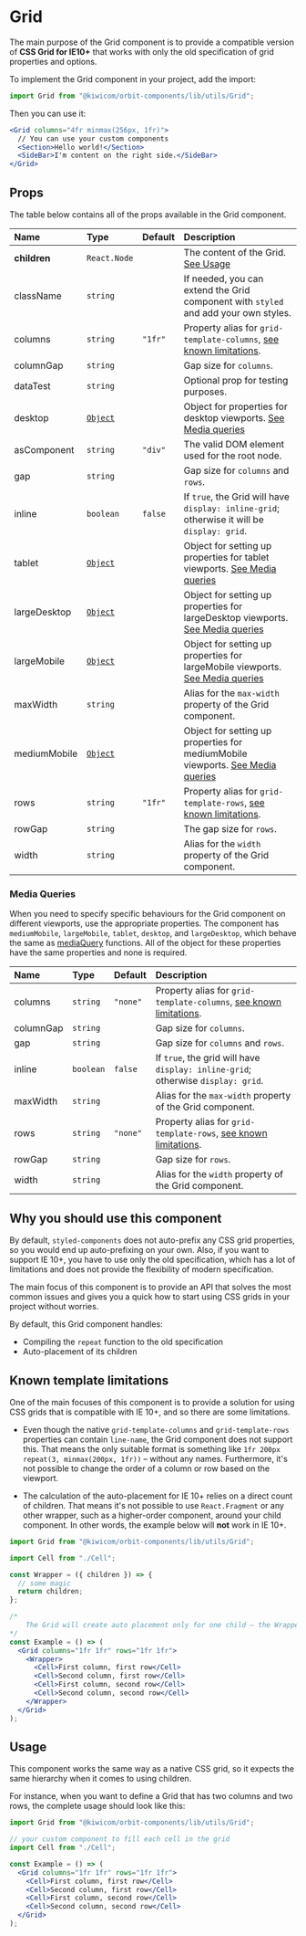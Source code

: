 # Grid

The main purpose of the Grid component is to provide a compatible version of **CSS Grid for IE10+** that works with only the old specification of grid properties and options.

To implement the Grid component in your project, add the import:

```jsx
import Grid from "@kiwicom/orbit-components/lib/utils/Grid";
```

Then you can use it:

```jsx
<Grid columns="4fr minmax(256px, 1fr)">
  // You can use your custom components
  <Section>Hello world!</Section>
  <SideBar>I'm content on the right side.</SideBar>
</Grid>
```

## Props

The table below contains all of the props available in the Grid component.

| Name         | Type                       | Default | Description                                                                                       |
| :----------- | :------------------------- | :------ | :------------------------------------------------------------------------------------------------ |
| **children** | `React.Node`               |         | The content of the Grid. [See Usage](#usage)                                                      |
| className    | `string`                   |         | If needed, you can extend the Grid component with `styled` and add your own styles.               |
| columns      | `string`                   | `"1fr"` | Property alias for `grid-template-columns`, [see known limitations](#known-template-limitations). |
| columnGap    | `string`                   |         | Gap size for `columns`.                                                                           |
| dataTest     | `string`                   |         | Optional prop for testing purposes.                                                               |
| desktop      | [`Object`](#media-queries) |         | Object for properties for desktop viewports. [See Media queries](#media-queries)                  |
| asComponent  | `string`                   | `"div"` | The valid DOM element used for the root node.                                                     |
| gap          | `string`                   |         | Gap size for `columns` and `rows`.                                                                |
| inline       | `boolean`                  | `false` | If `true`, the Grid will have `display: inline-grid`; otherwise it will be `display: grid`.       |
| tablet       | [`Object`](#media-queries) |         | Object for setting up properties for tablet viewports. [See Media queries](#media-queries)        |
| largeDesktop | [`Object`](#media-queries) |         | Object for setting up properties for largeDesktop viewports. [See Media queries](#media-queries)  |
| largeMobile  | [`Object`](#media-queries) |         | Object for setting up properties for largeMobile viewports. [See Media queries](#media-queries)   |
| maxWidth     | `string`                   |         | Alias for the `max-width` property of the Grid component.                                         |
| mediumMobile | [`Object`](#media-queries) |         | Object for setting up properties for mediumMobile viewports. [See Media queries](#media-queries)  |
| rows         | `string`                   | `"1fr"` | Property alias for `grid-template-rows`, [see known limitations](#known-template-limitations).    |
| rowGap       | `string`                   |         | The gap size for `rows`.                                                                          |
| width        | `string`                   |         | Alias for the `width` property of the Grid component.                                             |

### Media Queries

When you need to specify specific behaviours for the Grid component on different viewports, use the appropriate properties.
The component has `mediumMobile`, `largeMobile`, `tablet`, `desktop`, and `largeDesktop`, which behave the same as [mediaQuery](https://github.com/kiwicom/orbit/tree/master/packages/orbit-components/src/utils/mediaQuery) functions.
All of the object for these properties have the same properties and none is required.

| Name      | Type      | Default  | Description                                                                                       |
| :-------- | :-------- | :------- | :------------------------------------------------------------------------------------------------ |
| columns   | `string`  | `"none"` | Property alias for `grid-template-columns`, [see known limitations](#known-template-limitations). |
| columnGap | `string`  |          | Gap size for `columns`.                                                                           |
| gap       | `string`  |          | Gap size for `columns` and `rows`.                                                                |
| inline    | `boolean` | `false`  | If `true`, the grid will have `display: inline-grid`; otherwise `display: grid`.                  |
| maxWidth  | `string`  |          | Alias for the `max-width` property of the Grid component.                                         |
| rows      | `string`  | `"none"` | Property alias for `grid-template-rows`, [see known limitations](#known-template-limitations).    |
| rowGap    | `string`  |          | Gap size for `rows`.                                                                              |
| width     | `string`  |          | Alias for the `width` property of the Grid component.                                             |

## Why you should use this component

By default, `styled-components` does not auto-prefix any CSS grid properties, so you would end up auto-prefixing on your own.
Also, if you want to support IE 10+, you have to use only the old specification, which has a lot of limitations and does not provide the flexibility of modern specification.

The main focus of this component is to provide an API that solves the most common issues and gives you a quick how to start using CSS grids in your project without worries.

By default, this Grid component handles:

- Compiling the `repeat` function to the old specification
- Auto-placement of its children

## Known template limitations

One of the main focuses of this component is to provide a solution for using CSS grids that is compatible with IE 10+, and so there are some limitations.

- Even though the native `grid-template-columns` and `grid-template-rows` properties can contain `line-name`, the Grid component does not support this.
  That means the only suitable format is something like `1fr 200px repeat(3, minmax(200px, 1fr))` – without any names.
  Furthermore, it's not possible to change the order of a column or row based on the viewport.

- The calculation of the auto-placement for IE 10+ relies on a direct count of children.
  That means it's not possible to use `React.Fragment` or any other wrapper, such as a higher-order component, around your child component.
  In other words, the example below will **not** work in IE 10+.

```jsx
import Grid from "@kiwicom/orbit-components/lib/utils/Grid";

import Cell from "./Cell";

const Wrapper = ({ children }) => {
  // some magic
  return children;
};

/*
    The Grid will create auto placement only for one child – the Wrapper component and therefore the placement will be broken in IE 10+.
*/
const Example = () => (
  <Grid columns="1fr 1fr" rows="1fr 1fr">
    <Wrapper>
      <Cell>First column, first row</Cell>
      <Cell>Second column, first row</Cell>
      <Cell>First column, second row</Cell>
      <Cell>Second column, second row</Cell>
    </Wrapper>
  </Grid>
);
```

## Usage

This component works the same way as a native CSS grid, so it expects the same hierarchy when it comes to using children.

For instance, when you want to define a Grid that has two columns and two rows, the complete usage should look like this:

```jsx
import Grid from "@kiwicom/orbit-components/lib/utils/Grid";

// your custom component to fill each cell in the grid
import Cell from "./Cell";

const Example = () => (
  <Grid columns="1fr 1fr" rows="1fr 1fr">
    <Cell>First column, first row</Cell>
    <Cell>Second column, first row</Cell>
    <Cell>First column, second row</Cell>
    <Cell>Second column, second row</Cell>
  </Grid>
);
```
